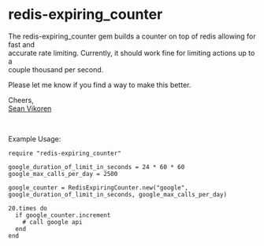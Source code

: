 redis-expiring_counter
======================

The redis-expiring_counter gem builds a counter on top of redis allowing for fast and  
accurate rate limiting.  Currently, it should work fine for limiting actions up to a  
couple thousand per second.

Please let me know if you find a way to make this better.

Cheers,  
[Sean Vikoren](http://vikoren.com)  

<br />

Example Usage:

	require "redis-expiring_counter"

	google_duration_of_limit_in_seconds = 24 * 60 * 60
	google_max_calls_per_day = 2500

	google_counter = RedisExpiringCounter.new("google", google_duration_of_limit_in_seconds, google_max_calls_per_day)

	20.times do
	  if google_counter.increment
	    # call google api
	  end
	end

<br />
<br />
<br />
<br />
<br />
<br />
<br />
<br />

